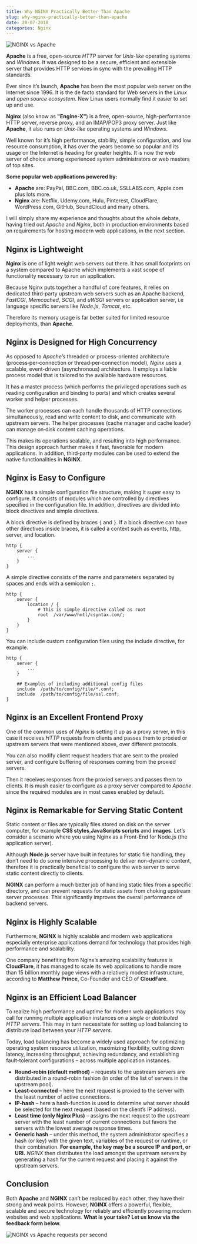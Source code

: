 ```yaml
---
title: Why NGINX Practically Better Than Apache
slug: why-nginx-practically-better-than-apache
date: 20-07-2018
categories: Nginx
---
```


![NGINX vs Apache](media/nginx-vs-apache.png)

**Apache** is a free, open-source _HTTP_ server for _Unix-like_ operating systems and _Windows_.
It was designed to be a secure, efficient and extensible server that provides HTTP services in sync with the prevailing HTTP standards.

Ever since it’s launch, **Apache** has been the most popular web server on the Internet since 1996.
It is the de facto standard for Web servers in the _Linux_ and _open source ecosystem_.
New Linux users normally find it easier to set up and use.

**Nginx** (also know as **"Engine-X"**) is a free, open-source, high-performance HTTP server, reverse proxy, and an IMAP/POP3 proxy server.
Just like **Apache**, it also runs on _Unix-like_ operating systems and _Windows_.

Well known for it’s high performance, stability, simple configuration, and low resource consumption, it has over the years become so popular and its usage on the Internet is heading for greater heights.
It is now the web server of choice among experienced system administrators or web masters of top sites.

**Some popular web applications powered by:**

* **Apache** are: PayPal, BBC.com, BBC.co.uk, SSLLABS.com, Apple.com plus lots more.
* **Nginx** are: Netflix, Udemy.com, Hulu, Pinterest, CloudFlare, WordPress.com, GitHub, SoundCloud and many others.

I will simply share my experience and thoughts about the whole debate, having tried out _Apache_ and _Nginx_, both in production environments based on requirements for hosting modern web applications,
in the next section.

## Nginx is Lightweight

**Nginx** is one of light weight web servers out there.
It has small footprints on a system compared to Apache which implements a vast scope of functionality necessary to run an application.

Because Nginx puts together a handful of core features,
it relies on dedicated third‑party upstream web servers such
as an Apache backend, _FastCGI_, _Memcached_, _SCGI_, and _uWSGI_ servers or application server,
i.e language specific servers like *Node.js*, *Tomcat*, etc.

Therefore its memory usage is far better suited for limited resource deployments, than **Apache**.

## Nginx is Designed for High Concurrency

As opposed to _Apache’s_ threaded or process-oriented architecture (process‑per‑connection or thread‑per‑connection model), *Nginx* uses a scalable, event-driven (asynchronous) architecture.
It employs a liable process model that is tailored to the available hardware resources.

It has a master process (which performs the privileged operations such as reading configuration and binding to ports) and which creates several worker and helper processes.

The worker processes can each handle thousands of HTTP connections simultaneously, read and write content to disk, and communicate with upstream servers. The helper processes (cache manager and cache loader) can manage on‑disk content caching operations.

This makes its operations scalable, and resulting into high performance.
This design approach further makes it fast, favorable for modern applications.
In addition, third‑party modules can be used to extend the native functionalities in **NGINX**.

## Nginx is Easy to Configure

**NGINX** has a simple configuration file structure, making it super easy to configure.
It consists of modules which are controlled by directives specified in the configuration file.
In addition, directives are divided into block directives and simple directives.

A block directive is defined by braces `{` and `}`.
If a block directive can have other directives inside braces, it is called a context such as events, http, server, and location.

```nginx
http {
    server {
        ...
    }
}
```

A simple directive consists of the name and parameters separated by spaces and ends with a semicolon `;`.

```nginx
http {
    server {
        location / {
            # This is simple directive called as root
            root  /var/www/hmtl/csyntax.com/;
        }
    }
}
```

You can include custom configuration files using the include directive, for example.

```nginx
http {
    server {
        ...
    }

    ## Examples of including additional config files
    include  /path/to/config/file/*.conf;
    include  /path/to/config/file/ssl.conf;
}
```

## Nginx is an Excellent Frontend Proxy

One of the common uses of *Nginx* is setting it up as a proxy server, in this case it receives _HTTP_ requests from clients and passes them to proxied or upstream servers that were mentioned above, over different protocols.

You can also modify client request headers that are sent to the proxied server, and configure buffering of responses coming from the proxied servers.

Then it receives responses from the proxied servers and passes them to clients.
It is mush easier to configure as a proxy server compared to *Apache* since the required modules are in most cases enabled by default.

## Nginx is Remarkable for Serving Static Content

Static content or files are typically files stored on disk on the server computer, for example **CSS styles**,**JavaScripts scripts** amd **images**.
Let’s consider a scenario where you using Nginx as a Front-End for Node.js (the application server).

Although **Node.js** server have built in features for static file handling, they don’t need to do some intensive processing to deliver non-dynamic content, therefore it is practically beneficial to configure the web server to serve static content directly to clients.

**NGINX** can perform a much better job of handling static files from a specific directory, and can prevent requests for static assets from choking upstream server processes.
This significantly improves the overall performance of backend servers.

## Nginx is Highly Scalable

Furthermore, **NGINX** is highly scalable and modern web applications especially enterprise applications demand for technology that provides high performance and scalability.

One company benefiting from Nginx’s amazing scalability features is __CloudFlare__,
it has managed to scale its web applications to handle more than 15 billion monthly page views with a relatively modest infrastructure, according to __Matthew Prince__, Co-Founder and CEO of __CloudFare__.

## Nginx is an Efficient Load Balancer

To realize high performance and uptime for modern web applications may call for running multiple application instances on a _single_ or _distributed HTTP servers_.
This may in turn necessitate for setting up load balancing to distribute load between your _HTTP servers_.

Today, load balancing has become a widely used approach for optimizing operating system resource utilization, maximizing flexibility, cutting down latency, increasing throughput, achieving redundancy, and establishing fault-tolerant configurations – across multiple application instances.

* **Round-robin (default method)** – requests to the upstream servers are distributed in a round-robin fashion (in order of the list of servers in the upstream pool).
* **Least-connected** – here the next request is proxied to the server with the least number of active connections.
* **IP-hash** – here a hash-function is used to determine what server should be selected for the next request (based on the client’s IP address).
* **Least time (only Nginx Plus)** – assigns the next request to the upstream server with the least number of current connections but favors the servers with the lowest average response times.
* **Generic hash** – under this method, the system administrator specifies a hash (or key) with the given text, variables of the request or runtime, or their combination. __For example, the key may be a source IP and port, or URI.__
_NGINX_ then distributes the load amongst the upstream servers by generating a hash for the current request and placing it against the upstream servers.

## Conclusion

Both **Apache** and **NGINX** can’t be replaced by each other, they have their strong and weak points.
However, **NGINX** offers a powerful, flexible, scalable and secure technology 
for reliably and efficiently powering modern websites and web applications.
__What is your take? Let us know via the feedback form below.__

![NGINX vs Apache requests per second](media/nginx-apache-reqs-sec.png)
